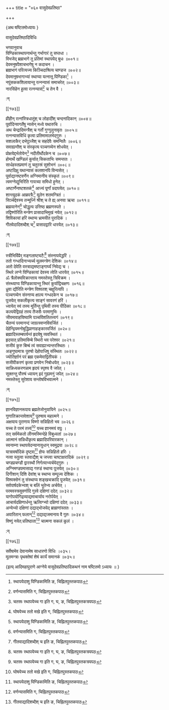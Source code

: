 +++
title = "०६० वासुदेवप्रतिष्ठा"

+++

\{अथ षष्टितमोध्यायः  \}
    
वासुदेवप्रतिष्ठादिविधिः  
    
भगवानुवाच  
पिण्डिकास्थापनार्थन्तु गर्भागारं तु सप्तधा ।  
विभजेद् ब्रह्मभागे तु प्रतिमां स्थापयेद् बुधः ॥००१॥  
देवमनुषपैशाचभागेषु न कदाचन ।  
ब्रह्मभागं परित्यज्य किञ्चिदाश्रित्य चाण्डज ॥००२॥  
देवमानुषभागाभ्यां स्थाप्या यत्नात्तु पिण्डिका[^३]   ।  
नपुंसककशिलायान्तु रत्नन्यासं समाचरेत् ॥००३॥  
नारसिंहेन हुत्वा रत्नन्यासं[^४] च तेन वै ।  
    
:न्  
    
[^१]: चतस्रः स्थापयेच्च गा इति ग, घ, ङ, चिह्नितपुस्तकत्रयपठः  
    
[^२]: घोषयेच्च ततो मखे इति ग, चिह्नितपुस्तकपाठः  
    
[^३]: स्थापयेदाशु पिण्डिकामिति ङ, चिह्नितपुस्तकपाठः  
    
[^४]: वर्णन्यासमिति ग, चिह्नितपुस्तकपाठः  

[[१७३]]
    
व्रीहीन् रत्नांस्त्रिधातूंश् च लोहादींश् चन्दनादिकान्   ॥००४॥  
पूर्वादिनवगर्तेषु न्यसेन् मध्ये यथारुचि ।  
अथ चेन्द्रादिमन्त्रैश् च गर्तो गुग्गुलुनावृतः ॥००५॥  
रत्नन्यासविधिं कृत्वा प्रतिमामालभेद्गुरुः ।  
सशलाकैर् दर्भपुञ्जैश् च सहदेवैः समन्वितैः ॥००६॥  
सवाह्यन्तैश् च संस्कृत्य पञ्चगव्येन शोधयेत् ।  
प्रोक्षयेद्दर्भतोयेन[^१] नदीतीर्थोदकेन च ॥००७॥  
होमार्थे खण्डिलं कुर्यात् सिकताभिः समन्ततः   ।  
सार्धहस्तप्रमाणं तु चतुरस्रं सुशोभनं ॥००८॥  
अष्टदिक्षु यथान्यासं कलशानपि विन्यसेत् ।  
पूर्वाद्यानष्टवर्णेन अग्निमानीय संस्कृतं   ॥००९॥  
त्वमग्नेद्युभिरिति गायत्र्या समिधो हुनेत् ।  
अष्टार्णेनाष्टशतकं[^२] आज्यं पूर्णां प्रदापयेत्   ॥०१०॥  
शान्त्युदकं आम्रपत्रैः[^३] मूलेन शतमन्त्रितं   ।  
सिञ्चेद्देवस्य तन्मूर्ध्नि श्रीश् च ते ह्य् अनया ऋचा ॥०११॥  
ब्रह्मयानेन[^४] चोद्धृत्य उत्तिष्ठ ब्रह्मणस्पते ।  
तद्विष्णोरिति मन्त्रेण प्रासादाभिमुखं नयेत् ॥०१२॥  
शिविकायां हरिं स्थाप्य भ्रामयीत पुरादिकं ।  
गीतवेदादिशब्दैश् च[^५] प्रासादद्वारि धारयेत् ॥०१३॥  
    
:न्  
    
[^१]: प्रोक्षयेद् गन्धतोयेनेति ख, घ, ङ, चिह्नितपुस्तकत्रयपाठः  
    
[^२]: अष्टान्तेनाष्टशतकमिति ख, घ,  
चिह्नितपुस्तकद्वयपाठः  
    
[^३]: शान्त्युदकमाज्यपात्रैर् इति ख, चिह्नितपुस्तकपाठः  
    
[^४]: ब्रह्मपात्रेणेति ङ, चिह्नितपुस्तकपाठः  
    
[^५]: गीतवाद्यादिशब्दैश् च इति ङ, चिह्नितपुस्तकपाठः  

[[१७४]]
    
स्त्रीभिर्विप्रैर् मङ्गलाष्टघटैः[^१] संस्नापयेद्धरिं   ।  
ततो गन्धादिनाभ्यर्च्य मूलमन्त्रेण देशिकः ॥०१४॥  
अतो देवेति वस्त्राद्यमष्टाङ्गार्घ्यं निवेद्य च ।  
स्थिरे लग्ने पिण्डिकायां देवस्य त्वेति धारयेत् ॥०१५॥  
ॐ त्रैलोक्यविक्रान्ताय नमस्तेस्तु त्रिविक्रम ।  
संस्थ्याप्य पिण्डिकायान्तु स्थिरं कुर्याद्विचक्षणः   ॥०१६॥  
ध्रुवा द्यौरिति मन्त्रेण विश्वतश् चक्षुरित्यपि ।  
पञ्चगव्येन संस्नाप्य क्षाल्य गन्धदकेन च ॥०१७॥  
पूजयेत् सकलीकृत्य साङ्गं सावरणं हरिं ।  
ध्यायेत् स्वं तस्य मूर्तिन्तु पृथिवी तस्य पीठिका   ॥०१८॥  
कल्पयेद्विग्रहं तस्य तैजसैः परमाणुभिः ।  
जीवमावाहयिष्यामि पञ्चविंशतितत्त्वगं ॥०१९॥  
चैतन्यं परमानन्दं जाग्रत्स्वप्नविवर्जितं ।  
देहेन्द्रियमनोबुद्धिप्राणाहङ्कारवर्जितं ॥०२०॥  
ब्रह्मादिस्तम्बपर्यन्तं हृदयेषु व्यवस्थितं ।  
हृदयात् प्रतिमाविम्बे स्थिरो भव परेश्वर ॥०२१॥  
सजीवं कुरु बिम्बं त्वं सवाह्याभ्यन्तरस्थितः   ।  
अङ्गुष्ठमात्रः पुरुषो देहोपाधिषु संस्थितः   ॥०२२॥  
ज्योतिर्ज्ञानं परं ब्रह्म एकमेवाद्वितीयकं ।  
सजीवीकरणं कृत्वा प्रणवेन निबोधयेत् ॥०२३॥  
सान्निध्यकरणन्नाम हृदयं स्पृश्य वै जपेत् ।  
सूक्तन्तु पौरुषं ध्यायन् इदं गुह्यमनुं जपेत् ॥०२४॥  
नमस्तेस्तु सुरेशाय सन्तोषविभवात्मने ।  
    
:न्  
    
[^१]: मङ्गलाष्टघटे इति ख, ग, चिह्नितपुस्तकद्वयपाठः  

[[१७५]]
    
ज्ञानविज्ञानरूपाय ब्रह्मतेजोनुयायिने ॥०२५॥  
गुणातिक्रान्तवेशाय[^१] पुरुषाय महात्मने ।  
अक्षयाय पुराणाय विष्णो सन्निहितो भव ॥०२६॥  
यच्च ते परमं तत्त्वं[^२] यच्च ज्ञानमयं वपुः   ।  
तत् सर्वमेकतो लीनमस्मिन्देहे विबुध्यतां ॥०२७॥  
आत्मानं सन्निधीकृत्य ब्रह्मादिपरिवारकान् ।  
स्वनाम्ना स्थापयेदन्यानायुधान् स्वमुद्रया ॥०२८॥  
यात्रावर्षादिकं दृष्ट्वा[^३] ज्ञेयः सन्निहितो हरिः   ।  
नत्वा स्तुत्वा स्तवाद्यैश् च जप्त्वा चाष्टाक्षरादिकं   ॥०२९॥  
चण्डप्रचण्डौ द्वारस्थौ निर्गत्याभ्यर्चयेद्गुरुः   ।  
अग्निमण्डपमासाद्य गरुडं स्थाप्य पूजयेत् ॥०३०॥  
दिगीशान् दिशि देवांश् च स्थाप्य सम्पूज्य देशिकः   ।  
विश्वक्सेनं तु संस्थाप्य शङ्खचक्रादि पूजयेत् ॥०३१॥  
सर्वपार्षदकेभ्यश् च बलिं भूतेभ्य अर्चयेत् ।  
परमवस्त्रसुवर्णादि गुरवे दक्षिणां ददेत् ॥०३२॥  
यागोपयोगिद्रव्याद्यमाचार्याय नरोर्पयेत् ।  
आचार्यदक्षिणार्धन्तु ऋत्विग्भ्यो दक्षिणां ददेत्   ॥०३३॥  
अन्येभ्यो दक्षिणां दद्याद्भोजयेद् ब्राह्मणांस्ततः   ।  
अवारितान् फलान्[^४] दद्याद्यजमानाय वै गुरुः ॥०३४॥  
विष्णुं नयेत् प्रतिष्ठाता[^५] चात्मना सकलं कुलं   ।  
    
:न्  
    
[^१]: गुणातिक्रान्तरूपाय इति ख, चिह्नितपुस्तकपाठः  
    
[^२]: यच्च ते परमं गुह्यमिति ङ, चिह्नितपुस्तकपाठः  
    
[^३]: यात्रावर्षादिकं कृत्वेति ख, चिह्नितपुस्तकपाठः  
    
[^४]: अवारितफलमिति ङ, चिह्नितपुस्तकपाठः  
    
[^५]: प्रतिष्ठाकृदिति ख, ग, घ, ङ,  
चिह्नितपुस्तकचतुष्टयपाठः  

[[१७६]]
    
सर्वेषामेव देवानामेष साधारणो विधिः ।०३५।  
मूलमन्त्राः पृथक्तेषां शेषं कार्यं समानकं   ॥०३५॥  
    
\{इत्य् आदिमहापुराणे आग्नेये वासुदेवप्रतिष्ठादिकथनं नाम षष्टितमो ऽध्यायः ॥  }
    